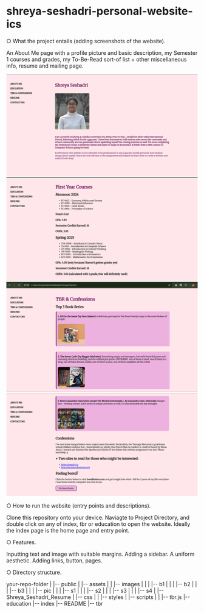 # shreya-seshadri-personal-website-ics
 
○ What the project entails (adding screenshots of the website).

An About Me page with a profile picture and basic description, my Semester 1 courses and grades, my To-Be-Read sort-of list + other miscellaneous info, resume and mailing page.

![Screenshot of About Me Page](public/assets/images/s1.png)
![Screenshot of About Me Page](public/assets/images/s2.png)
![Screenshot of About Me Page](public/assets/images/s3.png)
![Screenshot of About Me Page](public/assets/images/s4.png)

○ How to run the website (entry points and descriptions).

Clone this repository onto your device. Naviagte to Project Directory, and double click on any of index, tbr or education to open the website. Ideally the index page is the home page and entry point.

○ Features.

Inputting text and image with suitable margins. Adding a sidebar. A uniform aesthetic. Adding links, button, pages. 

○ Directory structure.

your-repo-folder
|
|-- public
| |-- assets
| | |-- images
| | | |-- b1
| | | |-- b2
| | | |-- b3
| | | |-- pic
| | | |-- s1
| | | |-- s2
| | | |-- s3
| | | |-- s4
| |-- Shreya_Seshadri_Resume
| |-- css
| | |-- styles
| |-- scripts
| | |-- tbr.js
|-- education
|-- index
|-- README
|-- tbr
